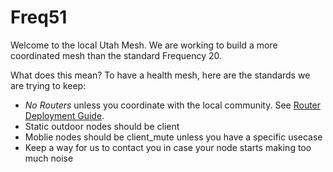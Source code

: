 # Freq51

Welcome to the local Utah Mesh. We are working to build a more coordinated mesh than the standard Frequency 20.

What does this mean? To have a health mesh, here are the standards we are trying to keep:
- *No Routers* unless you coordinate with the local community. See [Router Deployment Guide](router-deployment.md).
- Static outdoor nodes should be client
- Moblie nodes should be client_mute unless you have a specific usecase
- Keep a way for us to contact you in case your node starts making too much noise
